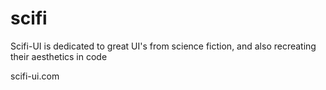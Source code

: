 # scifi
Scifi-UI is dedicated to great UI's from science fiction, and also recreating their aesthetics in code

scifi-ui.com
